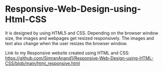 # Responsive-Web-Design-using-Html-CSS
It is designed by using HTML5 and CSS. Depending on the browser window size, the images and webpages get resized responsively. The images and text also change when the user resizes the browser window.


Link to my Responsive website created using HTML and CSS:
https://github.com/SimranAnand1/Responsive-Web-Design-using-HTML-CSS/blob/main/html_responsive.html
